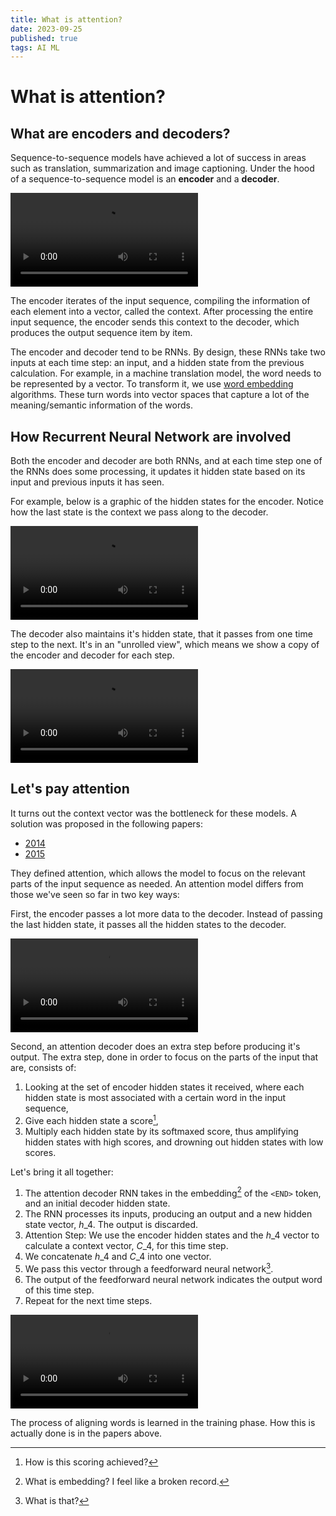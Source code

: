 ```yaml
---
title: What is attention?
date: 2023-09-25
published: true
tags: AI ML
---
```


# What is attention?
## What are encoders and decoders?
Sequence-to-sequence models have achieved a lot of success in areas such as translation, summarization
and image captioning. Under the hood of a sequence-to-sequence model is an **encoder** and a
**decoder**.

![The encoder and decoder](https://jalammar.github.io/images/seq2seq_3.mp4)

The encoder iterates of the input sequence, compiling the information of each element into a vector, called the context. After processing the entire input sequence, the encoder sends this context to the decoder, which produces the output sequence item by item.

The encoder and decoder tend to be RNNs. By design, these RNNs take two inputs at each time step: an
input, and a hidden state from the previous calculation. For example, in a machine translation model, the word needs to be represented by a vector. To transform it, we use [word embedding](https://machinelearningmastery.com/what-are-word-embeddings/) algorithms. These turn words into vector spaces that capture a lot of the meaning/semantic information of the words.

## How Recurrent Neural Network are involved
Both the encoder and decoder are both RNNs, and at each time step one of the RNNs does some processing, it updates it hidden state based on its input and previous inputs it has seen.

For example, below is a graphic of the hidden states for the encoder. Notice how the last state
is the context we pass along to the decoder.

![The encoder](https://jalammar.github.io/images/seq2seq_5.mp4)

The decoder also maintains it's hidden state, that it passes from one time step to the next. It's in
an "unrolled view", which means we show a copy of the encoder and decoder for each step.

![The encoder and decoder working together](https://jalammar.github.io/images/seq2seq_6.mp4)

## Let's pay attention
It turns out the context vector was the bottleneck for these models. A solution was proposed in the
following papers:
- [2014](https://arxiv.org/abs/1409.0473)
- [2015](https://arxiv.org/abs/1508.04025)

They defined attention, which allows the model to focus on the relevant parts of the input sequence as
needed. An attention model differs from those we've seen so far in two key ways:

First, the encoder passes a lot more data to the decoder. Instead of passing the last hidden state,
it passes all the hidden states to the decoder.

![The process of passing all attention](https://jalammar.github.io/images/seq2seq_7.mp4)

Second, an attention decoder does an extra step before producing it's output. The extra step, done in order to focus on the parts of the input that are, consists of:
1. Looking at the set of encoder hidden states it received, where each hidden state is most associated
   with a certain word in the input sequence,
2. Give each hidden state a score[^1],
3. Multiply each hidden state by its softmaxed score, thus amplifying hidden states with high scores,
   and drowning out hidden states with low scores.

Let's bring it all together:
1. The attention decoder RNN takes in the embedding[^2] of the ```<END>``` token, and an initial decoder
   hidden state.
2. The RNN processes its inputs, producing an output and a new hidden state vector, $h\_4$. The output
   is discarded.
3. Attention Step: We use the encoder hidden states and the $h\_4$ vector to calculate a context
   vector, $C\_4$, for this time step.
4. We concatenate $h\_4$ and $C\_4$ into one vector.
5. We pass this vector through a feedforward neural network[^3].
6. The output of the feedforward neural network indicates the output word of this time step.
7. Repeat for the next time steps.

![The above in action](https://jalammar.github.io/images/attention_tensor_dance.mp4)

The process of aligning words is learned in the training phase. How this is actually done is in the
papers above.

[^1]: How is this scoring achieved?

[^2]: What is embedding? I feel like a broken record.

[^3]: What is that?
